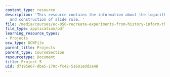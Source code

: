 ```yaml
---
content_type: resource
description: 'This resource contains the information about the logarithmic scales
  and construction of slide rule. '
file: /media/courses/ec-050-recreate-experiments-from-history-inform-the-future-from-the-past-galileo-january-iap-2010/d7195e67dba5170cfc4251681edd2a48_MITEC_050IAP10_pro05.pdf
file_type: application/pdf
learning_resource_types:
- Projects
ocw_type: OCWFile
parent_title: Projects
parent_type: CourseSection
resourcetype: Document
title: Project 5
uid: d7195e67-dba5-170c-fc42-51681edd2a48
---
```

